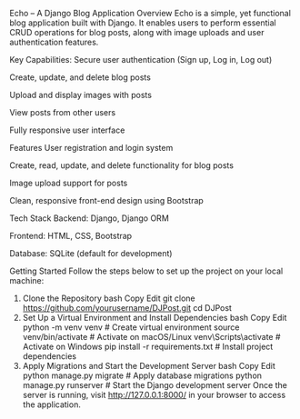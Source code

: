 Echo – A Django Blog Application
Overview
Echo is a simple, yet functional blog application built with Django. It enables users to perform essential CRUD operations for blog posts, along with image uploads and user authentication features.

Key Capabilities:
Secure user authentication (Sign up, Log in, Log out)

Create, update, and delete blog posts

Upload and display images with posts

View posts from other users

Fully responsive user interface

Features
User registration and login system

Create, read, update, and delete functionality for blog posts

Image upload support for posts

Clean, responsive front-end design using Bootstrap

Tech Stack
Backend: Django, Django ORM

Frontend: HTML, CSS, Bootstrap

Database: SQLite (default for development)

Getting Started
Follow the steps below to set up the project on your local machine:

1. Clone the Repository
bash
Copy
Edit
git clone https://github.com/yourusername/DJPost.git
cd DJPost
2. Set Up a Virtual Environment and Install Dependencies
bash
Copy
Edit
python -m venv venv                  # Create virtual environment
source venv/bin/activate             # Activate on macOS/Linux
venv\Scripts\activate                # Activate on Windows
pip install -r requirements.txt      # Install project dependencies
3. Apply Migrations and Start the Development Server
bash
Copy
Edit
python manage.py migrate             # Apply database migrations
python manage.py runserver           # Start the Django development server
Once the server is running, visit http://127.0.0.1:8000/ in your browser to access the application.
